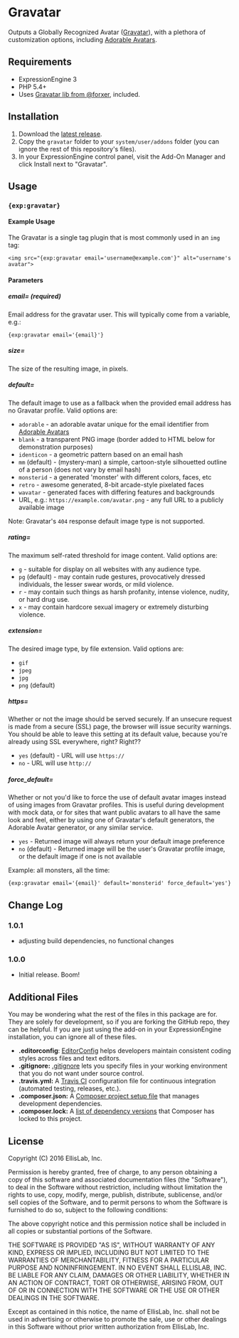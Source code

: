 # Gravatar

Outputs a Globally Recognized Avatar ([Gravatar](http://gravatar.com)), with a plethora of customization options, including [Adorable Avatars](http://avatars.adorable.io).

## Requirements

- ExpressionEngine 3
- PHP 5.4+
- Uses [Gravatar lib from @forxer](https://github.com/forxer/gravatar), included.

## Installation

1. Download the [latest release](https://github.com/EllisLab/Gravatar/releases/latest).
2. Copy the `gravatar` folder to your `system/user/addons` folder (you can ignore the rest of this repository's files).
3. In your ExpressionEngine control panel, visit the Add-On Manager and click Install next to "Gravatar".

## Usage

### `{exp:gravatar}`

#### Example Usage

The Gravatar is a single tag plugin that is most commonly used in an `img` tag:

```
<img src="{exp:gravatar email='username@example.com'}" alt="username's avatar">
```

#### Parameters

##### email= (*required*)

Email address for the gravatar user. This will typically come from a variable, e.g.:

```
{exp:gravatar email='{email}'}
```

##### size=

The size of the resulting image, in pixels.

##### default=

The default image to use as a fallback when the provided email address has no Gravatar profile. Valid options are:

- `adorable` - an adorable avatar unique for the email identifier from [Adorable Avatars](http://avatars.adorable.io)
- `blank` - a transparent PNG image (border added to HTML below for demonstration purposes)
- `identicon` - a geometric pattern based on an email hash
- `mm` (default) - (mystery-man) a simple, cartoon-style silhouetted outline of a person (does not vary by email hash)
- `monsterid` - a generated 'monster' with different colors, faces, etc
- `retro` -  awesome generated, 8-bit arcade-style pixelated faces
- `wavatar` - generated faces with differing features and backgrounds
- URL, e.g.: `https://example.com/avatar.png` - any full URL to a publicly available image

Note: Gravatar's `404` response default image type is not supported.

##### rating=

The maximum self-rated threshold for image content. Valid options are:

- `g` - suitable for display on all websites with any audience type.
- `pg` (default) - may contain rude gestures, provocatively dressed individuals, the lesser swear words, or mild violence.
- `r` - may contain such things as harsh profanity, intense violence, nudity, or hard drug use.
- `x` - may contain hardcore sexual imagery or extremely disturbing violence.

##### extension=

The desired image type, by file extension. Valid options are:

- `gif`
- `jpeg`
- `jpg`
- `png` (default)

##### https=

Whether or not the image should be served securely. If an unsecure request is made from a secure (SSL) page, the browser will issue security warnings. You should be able to leave this setting at its default value, because you're already using SSL everywhere, right? Right??

- `yes` (default) - URL will use `https://`
- `no` - URL will use `http://`

##### force_default=

Whether or not you'd like to force the use of default avatar images instead of using images from Gravatar profiles. This is useful during development with mock data, or for sites that want public avatars to all have the same look and feel, either by using one of Gravatar's default generators, the Adorable Avatar generator, or any similar service.

- `yes` - Returned image will always return your default image preference
- `no` (default) - Returned image will be the user's Gravatar profile image, or the default image if one is not available

Example: all monsters, all the time:

```
{exp:gravatar email='{email}' default='monsterid' force_default='yes'}
```

## Change Log

### 1.0.1

- adjusting build dependencies, no functional changes

### 1.0.0

- Initial release. Boom!

## Additional Files

You may be wondering what the rest of the files in this package are for. They are solely for development, so if you are forking the GitHub repo, they can be helpful. If you are just using the add-on in your ExpressionEngine installation, you can ignore all of these files.

- **.editorconfig**: [EditorConfig](http://editorconfig.org) helps developers maintain consistent coding styles across files and text editors.
- **.gitignore:** [.gitignore](https://git-scm.com/docs/gitignore) lets you specify files in your working environment that you do not want under source control.
- **.travis.yml:** A [Travis CI](https://travis-ci.org) configuration file for continuous integration (automated testing, releases, etc.).
- **.composer.json:** A [Composer project setup file](https://getcomposer.org/doc/01-basic-usage.md) that manages development dependencies.
- **.composer.lock:** A [list of dependency versions](https://getcomposer.org/doc/01-basic-usage.md#composer-lock-the-lock-file) that Composer has locked to this project.

## License

Copyright (C) 2016 EllisLab, Inc.

Permission is hereby granted, free of charge, to any person obtaining a copy of this software and associated documentation files (the "Software"), to deal in the Software without restriction, including without limitation the rights to use, copy, modify, merge, publish, distribute, sublicense, and/or sell copies of the Software, and to permit persons to whom the Software is furnished to do so, subject to the following conditions:

The above copyright notice and this permission notice shall be included in all copies or substantial portions of the Software.

THE SOFTWARE IS PROVIDED "AS IS", WITHOUT WARRANTY OF ANY KIND, EXPRESS OR IMPLIED, INCLUDING BUT NOT LIMITED TO THE WARRANTIES OF MERCHANTABILITY, FITNESS FOR A PARTICULAR PURPOSE AND NONINFRINGEMENT. IN NO EVENT SHALL ELLISLAB, INC. BE LIABLE FOR ANY CLAIM, DAMAGES OR OTHER LIABILITY, WHETHER IN AN ACTION OF CONTRACT, TORT OR OTHERWISE, ARISING FROM, OUT OF OR IN CONNECTION WITH THE SOFTWARE OR THE USE OR OTHER DEALINGS IN THE SOFTWARE.

Except as contained in this notice, the name of EllisLab, Inc. shall not be used in advertising or otherwise to promote the sale, use or other dealings in this Software without prior written authorization from EllisLab, Inc.
